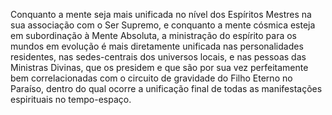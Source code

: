 ﻿Conquanto a mente seja mais unificada no nível dos Espíritos Mestres na sua associação com o Ser Supremo, e conquanto a mente cósmica esteja em subordinação à Mente Absoluta, a ministração do espírito para os mundos em evolução é mais diretamente unificada nas personalidades residentes, nas sedes-centrais dos universos locais, e nas pessoas das Ministras Divinas, que os presidem e que são por sua vez perfeitamente bem correlacionadas com o circuito de gravidade do Filho Eterno no Paraíso, dentro do qual ocorre a unificação final de todas as manifestações espirituais no tempo-espaço.